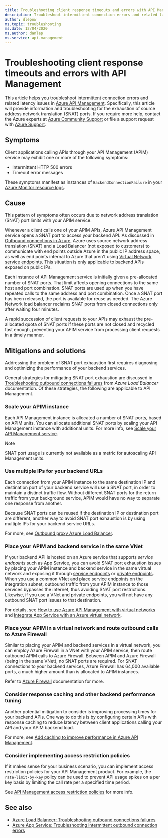 ```yaml
---
title: Troubleshooting client response timeouts and errors with API Management
description: Troubleshoot intermittent connection errors and related latency issues in API Management
author: dlepow
ms.topic: troubleshooting
ms.date: 12/04/2020
ms.author: danlep
ms.service: api-management
---
```


# Troubleshooting client response timeouts and errors with API Management

This article helps you troubleshoot intermittent connection errors and related latency issues in [Azure API Management](./api-management-key-concepts.md). Specifically, this article will provide information and troubleshooting for the exhaustion of source address network translation (SNAT) ports. If you require more help, contact the Azure experts at [Azure Community Support](https://azure.microsoft.com/support/community/) or file a support request with [Azure Support](https://azure.microsoft.com/support/options/).

## Symptoms

Client applications calling APIs through your API Management (APIM) service may exhibit one or more of the following symptoms:

* Intermittent HTTP 500 errors
* Timeout error messages

These symptoms manifest as instances of `BackendConnectionFailure` in your [Azure Monitor resource logs](../azure-monitor/essentials/resource-logs.md).

## Cause

This pattern of symptoms often occurs due to network address translation (SNAT) port limits with your APIM service.

Whenever a client calls one of your APIM APIs, Azure API Management service opens a SNAT port to access your backend API. As discussed in [Outbound connections in Azure](../load-balancer/load-balancer-outbound-connections.md), Azure uses source network address translation (SNAT) and a Load Balancer (not exposed to customers) to communicate with end points outside Azure in the public IP address space, as well as end points internal to Azure that aren't using [Virtual Network service endpoints](../virtual-network/virtual-network-service-endpoints-overview.md). This situation is only applicable to backend APIs exposed on public IPs.

Each instance of API Management service is initially given a pre-allocated number of SNAT ports. That limit affects opening connections to the same host and port combination. SNAT ports are used up when you have repeated calls to the same address and port combination. Once a SNAT port has been released, the port is available for reuse as needed. The Azure Network load balancer reclaims SNAT ports from closed connections only after waiting four minutes.

A rapid succession of client requests to your APIs may exhaust the pre-allocated quota of SNAT ports if these ports are not closed and recycled fast enough, preventing your APIM service from processing client requests in a timely manner.

## Mitigations and solutions

Addressing the problem of SNAT port exhaustion first requires diagnosing and optimizing the performance of your backend services.

General strategies for mitigating SNAT port exhaustion are discussed in [Troubleshooting outbound connections failures](../load-balancer/troubleshoot-outbound-connection.md) from *Azure Load Balancer* documentation. Of these strategies, the following are applicable to API Management.

### Scale your APIM instance

Each API Management instance is allocated a number of SNAT ports, based on APIM units. You can allocate additional SNAT ports by scaling your API Management instance with additional units. For more info, see [Scale your API Management service](upgrade-and-scale.md#scale-your-api-management-instance).

> [!NOTE]
> SNAT port usage is currently not available as a metric for autoscaling API Management units.

### Use multiple IPs for your backend URLs

Each connection from your APIM instance to the same destination IP and destination port of your backend service will use a SNAT port, in order to maintain a distinct traffic flow. Without different SNAT ports for the return traffic from your background service, APIM would have no way to separate one response from another.

Because SNAT ports can be reused if the destination IP or destination port are different, another way to avoid SNAT port exhaustion is by using multiple IPs for your backend service URLs.

For more, see [Outbound proxy Azure Load Balancer](../load-balancer/load-balancer-outbound-connections.md).

### Place your APIM and backend service in the same VNet

If your backend API is hosted on an Azure service that supports *service endpoints* such as App Service, you can avoid SNAT port exhaustion issues by placing your APIM instance and backend service in the same virtual network and exposing it through [service endpoints](../virtual-network/virtual-network-service-endpoints-overview.md) or [private endpoints](../private-link/private-endpoint-overview.md). When you use a common VNet and place service endpoints on the integration subnet, outbound traffic from your APIM instance to those services bypasses the internet, thus avoiding SNAT port restrictions. Likewise, if you use a VNet and private endpoints, you will not have any outbound SNAT port issues to that destination.

For details, see [How to use Azure API Management with virtual networks](api-management-using-with-vnet.md) and [Integrate App Service with an Azure virtual network](../app-service/overview-vnet-integration.md).

### Place your APIM in a virtual network and route outbound calls to Azure Firewall

Similar to placing your APIM and backend services in a virtual network, you can employ Azure Firewall in a VNet with your APIM service, then route outbound APIM calls to Azure Firewall. Between APIM and Azure Firewall (being in the same VNet), no SNAT ports are required. For SNAT connections to your backend services, Azure Firewall has 64,000 available ports, a much higher amount than is allocated to APIM instances.

Refer to [Azure Firewall](../firewall/overview.md) documentation for more.

### Consider response caching and other backend performance tuning

Another potential mitigation to consider is improving processing times for your backend APIs. One way to do this is by configuring certain APIs with response caching to reduce latency between client applications calling your API and your APIM backend load.

For more, see [Add caching to improve performance in Azure API Management](api-management-howto-cache.md).

### Consider implementing access restriction policies

If it makes sense for your business scenario, you can implement access restriction policies for your API Management product. For example, the `rate-limit-by-key` policy can be used to prevent API usage spikes on a per key basis by limiting the call rate per a specified time period.

See [API Management access restriction policies](api-management-access-restriction-policies.md) for more info.

## See also

* [Azure Load Balancer: Troubleshooting outbound connections failures](../load-balancer/troubleshoot-outbound-connection.md)
* [Azure App Service: Troubleshooting intermittent outbound connection errors](../app-service/troubleshoot-intermittent-outbound-connection-errors.md)
